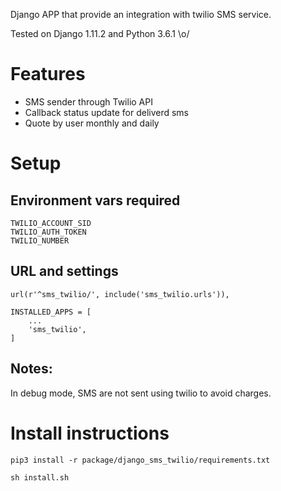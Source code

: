 Django APP that provide an integration with twilio SMS service.

Tested on Django 1.11.2 and Python 3.6.1 \o/

# Features

* SMS sender through Twilio API
* Callback status update for deliverd sms
* Quote by user monthly and daily


# Setup

## Environment vars required

    TWILIO_ACCOUNT_SID
    TWILIO_AUTH_TOKEN
    TWILIO_NUMBER


## URL and settings

    url(r'^sms_twilio/', include('sms_twilio.urls')),

    INSTALLED_APPS = [
        ...
        'sms_twilio',
    ]

## Notes:

In debug mode, SMS are not sent using twilio to avoid charges.



# Install instructions

`pip3 install -r package/django_sms_twilio/requirements.txt`

`sh install.sh`